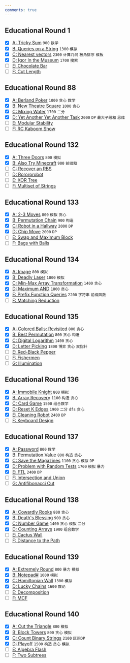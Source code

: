 ```yaml
---
comments: true
---
```


## Educational Round 1

- [x] [A: Tricky Sum](https://codeforces.com/contest/598/problem/A) `900` `数学`
- [x] [B: Queries on a String](https://codeforces.com/contest/598/problem/B) `1300` `模拟`
- [x] [C: Nearest vectors](https://codeforces.com/contest/598/problem/C) `2300` `计算几何` `极角排序` `模板`
- [x] [D: Igor In the Museum](https://codeforces.com/contest/598/problem/D) `1700` `搜索`
- [ ] [E: Chocolate Bar](https://codeforces.com/contest/598/problem/E)
- [ ] [F: Cut Length](https://codeforces.com/contest/598/problem/F)

## Educational Round 88

- [x] [A: Berland Poker](https://codeforces.com/contest/1359/problem/A) `1000` `贪心` `数学`
- [x] [B: New Theatre Square](https://codeforces.com/contest/1359/problem/B) `1000` `贪心`
- [x] [C: Mixing Water](https://codeforces.com/contest/1359/problem/C) `1700` `二分`
- [x] [D: Yet Another Yet Another Task](https://codeforces.com/contest/1359/problem/D) `2000` `DP` `最大子段和` `思维`
- [ ] [E: Modular Stability](https://codeforces.com/contest/1359/problem/E)
- [ ] [F: RC Kaboom Show](https://codeforces.com/contest/1359/problem/F)

## Educational Round 132

- [x] [A: Three Doors](https://codeforces.com/contest/1709/problem/A) `800` `模拟`
- [x] [B: Also Try Minecraft](https://codeforces.com/contest/1709/problem/B) `900` `前缀和`
- [ ] [C: Recover an RBS](https://codeforces.com/contest/1709/problem/C)
- [ ] [D: Rorororobot](https://codeforces.com/contest/1709/problem/D)
- [ ] [E: XOR Tree](https://codeforces.com/contest/1709/problem/E)
- [ ] [F: Multiset of Strings](https://codeforces.com/contest/1709/problem/F)

## Educational Round 133

- [x] [A: 2-3 Moves](https://codeforces.com/contest/1716/problem/A) `800` `模拟` `贪心`
- [x] [B: Permutation Chain](https://codeforces.com/contest/1716/problem/B) `900` `构造`
- [x] [C: Robot in a Hallway](https://codeforces.com/contest/1716/problem/C) `2000` `DP`
- [x] [D: Chip Move](https://codeforces.com/contest/1716/problem/D) `2000` `DP`
- [ ] [E: Swap and Maximum Block](https://codeforces.com/contest/1716/problem/E)
- [ ] [F: Bags with Balls](https://codeforces.com/contest/1716/problem/F)

## Educational Round 134

- [x] [A: Image](https://codeforces.com/contest/1721/problem/A) `800` `模拟`
- [x] [B: Deadly Laser](https://codeforces.com/contest/1721/problem/B) `1000` `模拟`
- [x] [C: Min-Max Array Transformation](https://codeforces.com/contest/1721/problem/C) `1400` `贪心`
- [x] [D: Maximum AND](https://codeforces.com/contest/1721/problem/D) `1800` `贪心`
- [x] [E: Prefix Function Queries](https://codeforces.com/contest/1721/problem/E) `2200` `字符串` `前缀函数`
- [ ] [F: Matching Reduction](https://codeforces.com/contest/1721/problem/F)

## Educational Round 135

- [x] [A: Colored Balls: Revisited](https://codeforces.com/contest/1728/problem/A) `800` `贪心`
- [x] [B: Best Permutation](https://codeforces.com/contest/1728/problem/B) `800` `贪心` `构造`
- [x] [C: Digital Logarithm](https://codeforces.com/contest/1728/problem/C) `1400` `贪心`
- [x] [D: Letter Picking](https://codeforces.com/contest/1728/problem/D) `1800` `博弈` `贪心` `双指针`
- [ ] [E: Red-Black Pepper](https://codeforces.com/contest/1728/problem/E)
- [ ] [F: Fishermen](https://codeforces.com/contest/1728/problem/F)
- [ ] [G: Illumination](https://codeforces.com/contest/1728/problem/G)

## Educational Round 136

- [x] [A: Immobile Knight](https://codeforces.com/contest/1739/problem/A) `800` `模拟`
- [x] [B: Array Recovery](https://codeforces.com/contest/1739/problem/B) `1100` `构造` `贪心`
- [x] [C: Card Game](https://codeforces.com/contest/1739/problem/C) `1500` `组合数学`
- [x] [D: Reset K Edges](https://codeforces.com/contest/1739/problem/D) `1900` `二分` `dfs` `贪心`
- [x] [E: Cleaning Robot](https://codeforces.com/contest/1739/problem/E) `2400` `DP`
- [ ] [F: Keyboard Design](https://codeforces.com/contest/1739/problem/F)

## Educational Round 137

- [x] [A: Password](https://codeforces.com/contest/1743/problem/A) `800` `数学`
- [x] [B: Permutation Value](https://codeforces.com/contest/1743/problem/B) `800` `构造` `贪心`
- [x] [C: Save the Magazines](https://codeforces.com/contest/1743/problem/C) `1100` `贪心` `模拟` `DP`
- [x] [D: Problem with Random Tests](https://codeforces.com/contest/1743/problem/D) `1700` `模拟` `暴力`
- [x] [E: FTL](https://codeforces.com/contest/1743/problem/E) `2400` `DP`
- [ ] [F: Intersection and Union](https://codeforces.com/contest/1743/problem/F)
- [ ] [G: Antifibonacci Cut](https://codeforces.com/contest/1743/problem/G)

## Educational Round 138

- [x] [A: Cowardly Rooks](https://codeforces.com/contest/1749/problem/A) `800` `贪心`
- [x] [B: Death's Blessing](https://codeforces.com/contest/1749/problem/B) `900` `贪心`
- [x] [C: Number Game](https://codeforces.com/contest/1749/problem/C) `1400` `贪心` `模拟` `二分`
- [x] [D: Counting Arrays](https://codeforces.com/contest/1749/problem/D) `1900` `组合数学`
- [ ] [E: Cactus Wall](https://codeforces.com/contest/1749/problem/E)
- [ ] [F: Distance to the Path](https://codeforces.com/contest/1749/problem/F)

## Educational Round 139

- [x] [A: Extremely Round](https://codeforces.com/contest/1766/problem/A) `800` `暴力` `模拟`
- [x] [B: Notepad#](https://codeforces.com/contest/1766/problem/B) `1000` `模拟`
- [x] [C: Hamiltonian Wall](https://codeforces.com/contest/1766/problem/C) `1300` `模拟`
- [x] [D: Lucky Chains](https://codeforces.com/contest/1766/problem/D) `1600` `数论`
- [ ] [E: Decomposition](https://codeforces.com/contest/1766/problem/E)
- [ ] [F: MCF](https://codeforces.com/contest/1766/problem/F)

## Educational Round 140

- [x] [A: Cut the Triangle](https://codeforces.com/contest/1767/problem/A) `800` `模拟`
- [x] [B: Block Towers](https://codeforces.com/contest/1767/problem/B) `800` `贪心` `模拟`
- [x] [C: Count Binary Strings](https://codeforces.com/contest/1767/problem/C) `2100` `区间DP`
- [x] [D: Playoff](https://codeforces.com/contest/1767/problem/D) `1500` `构造` `贪心` `模拟`
- [ ] [E: Algebra Flash](https://codeforces.com/contest/1767/problem/E)
- [ ] [F: Two Subtrees](https://codeforces.com/contest/1767/problem/F)